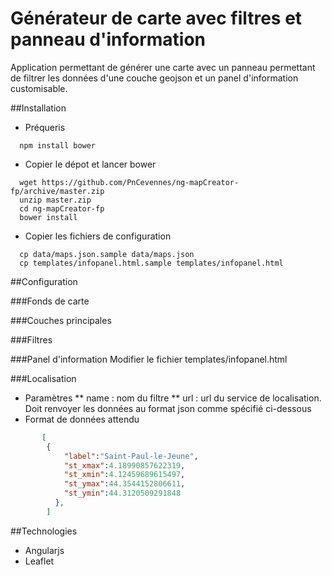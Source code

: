 # Générateur de carte avec filtres et panneau d'information

Application permettant de générer une carte avec un panneau permettant de filtrer les données d'une couche geojson et un panel d'information customisable.


##Installation
* Préqueris
```
  npm install bower
```

* Copier le dépot et lancer bower
```
  wget https://github.com/PnCevennes/ng-mapCreator-fp/archive/master.zip
  unzip master.zip
  cd ng-mapCreator-fp
  bower install
```

* Copier les fichiers de configuration
```
  cp data/maps.json.sample data/maps.json
  cp templates/infopanel.html.sample templates/infopanel.html
```

##Configuration

###Fonds de carte

###Couches principales

###Filtres

###Panel d'information
Modifier le fichier templates/infopanel.html

###Localisation

* Paramètres
** name : nom du filtre
** url : url du service de localisation. Doit renvoyer les données au format json comme spécifié ci-dessous
* Format de données attendu
```json
       [ 
        {
            "label":"Saint-Paul-le-Jeune",
            "st_xmax":4.18990857622319,
            "st_xmin":4.12459689615497,
            "st_ymax":44.3544152806611,
            "st_ymin":44.3120509291848
          },
        ]
```
##Technologies

* Angularjs
* Leaflet
